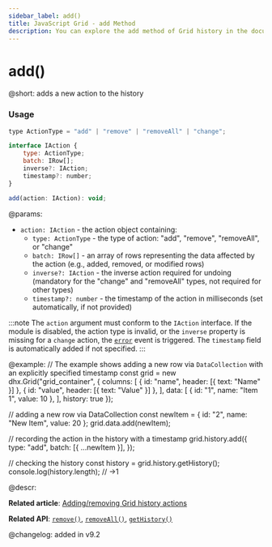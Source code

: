 ```yaml
---
sidebar_label: add()
title: JavaScript Grid - add Method 
description: You can explore the add method of Grid history in the documentation of the DHTMLX JavaScript UI library. Browse developer guides and API reference, try out code examples and live demos, and download a free 30-day evaluation version of DHTMLX Suite.
---
```


# add()

@short: adds a new action to the history

### Usage

~~~jsx
type ActionType = "add" | "remove" | "removeAll" | "change";

interface IAction {
    type: ActionType; 
    batch: IRow[];
    inverse?: IAction; 
    timestamp?: number; 
}

add(action: IAction): void;
~~~

@params:

- `action: IAction` - the action object containing:
    - `type: ActionType` - the type of action: "add", "remove", "removeAll", or "change"
    - `batch: IRow[]` - an array of rows representing the data affected by the action (e.g., added, removed, or modified rows)
    - `inverse?: IAction` - the inverse action required for undoing (mandatory for the "change" and "removeAll" types, not required for other types)
    - `timestamp?: number` - the timestamp of the action in milliseconds (set automatically, if not provided)

:::note
The `action` argument must conform to the `IAction` interface. If the module is disabled, the action type is invalid, or the `inverse` property is missing for a `change` action, the [`error`](grid/api/history/error_event.md) event is triggered. The `timestamp` field is automatically added if not specified.
:::

@example:
// The example shows adding a new row via `DataCollection` with an explicitly specified timestamp
const grid = new dhx.Grid("grid_container", {
    columns: [
        { id: "name", header: [{ text: "Name" }] },
        { id: "value", header: [{ text: "Value" }] },
    ],
    data: [
        { id: "1", name: "Item 1", value: 10 },
    ],
    history: true
});

// adding a new row via DataCollection
const newItem = { id: "2", name: "New Item", value: 20 };
grid.data.add(newItem);

// recording the action in the history with a timestamp
grid.history.add({
    type: "add",
    batch: [{ ...newItem }],
});

// checking the history
const history = grid.history.getHistory();
console.log(history.length); // ->1

@descr:

**Related article**: [Adding/removing Grid history actions](grid/usage_history.md/#addingremoving-grid-history-actions)

**Related API**: [`remove()`](grid/api/history/remove_method.md), [`removeAll()`](grid/api/history/removeall_method.md), [`getHistory()`](grid/api/history/gethistory_method.md)

@changelog:
added in v9.2